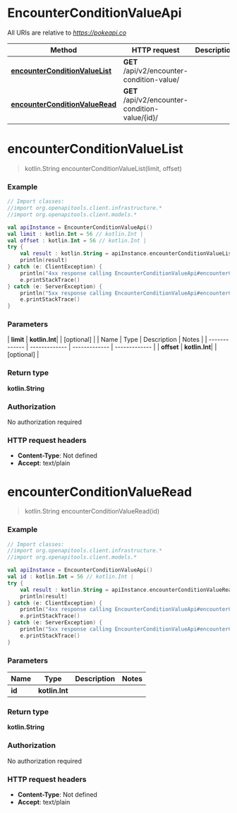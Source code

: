 # EncounterConditionValueApi

All URIs are relative to *https://pokeapi.co*

| Method | HTTP request | Description |
| ------------- | ------------- | ------------- |
| [**encounterConditionValueList**](EncounterConditionValueApi.md#encounterConditionValueList) | **GET** /api/v2/encounter-condition-value/ |  |
| [**encounterConditionValueRead**](EncounterConditionValueApi.md#encounterConditionValueRead) | **GET** /api/v2/encounter-condition-value/{id}/ |  |


<a id="encounterConditionValueList"></a>
# **encounterConditionValueList**
> kotlin.String encounterConditionValueList(limit, offset)



### Example
```kotlin
// Import classes:
//import org.openapitools.client.infrastructure.*
//import org.openapitools.client.models.*

val apiInstance = EncounterConditionValueApi()
val limit : kotlin.Int = 56 // kotlin.Int | 
val offset : kotlin.Int = 56 // kotlin.Int | 
try {
    val result : kotlin.String = apiInstance.encounterConditionValueList(limit, offset)
    println(result)
} catch (e: ClientException) {
    println("4xx response calling EncounterConditionValueApi#encounterConditionValueList")
    e.printStackTrace()
} catch (e: ServerException) {
    println("5xx response calling EncounterConditionValueApi#encounterConditionValueList")
    e.printStackTrace()
}
```

### Parameters
| **limit** | **kotlin.Int**|  | [optional] |
| Name | Type | Description  | Notes |
| ------------- | ------------- | ------------- | ------------- |
| **offset** | **kotlin.Int**|  | [optional] |

### Return type

**kotlin.String**

### Authorization

No authorization required

### HTTP request headers

 - **Content-Type**: Not defined
 - **Accept**: text/plain

<a id="encounterConditionValueRead"></a>
# **encounterConditionValueRead**
> kotlin.String encounterConditionValueRead(id)



### Example
```kotlin
// Import classes:
//import org.openapitools.client.infrastructure.*
//import org.openapitools.client.models.*

val apiInstance = EncounterConditionValueApi()
val id : kotlin.Int = 56 // kotlin.Int | 
try {
    val result : kotlin.String = apiInstance.encounterConditionValueRead(id)
    println(result)
} catch (e: ClientException) {
    println("4xx response calling EncounterConditionValueApi#encounterConditionValueRead")
    e.printStackTrace()
} catch (e: ServerException) {
    println("5xx response calling EncounterConditionValueApi#encounterConditionValueRead")
    e.printStackTrace()
}
```

### Parameters
| Name | Type | Description  | Notes |
| ------------- | ------------- | ------------- | ------------- |
| **id** | **kotlin.Int**|  | |

### Return type

**kotlin.String**

### Authorization

No authorization required

### HTTP request headers

 - **Content-Type**: Not defined
 - **Accept**: text/plain

